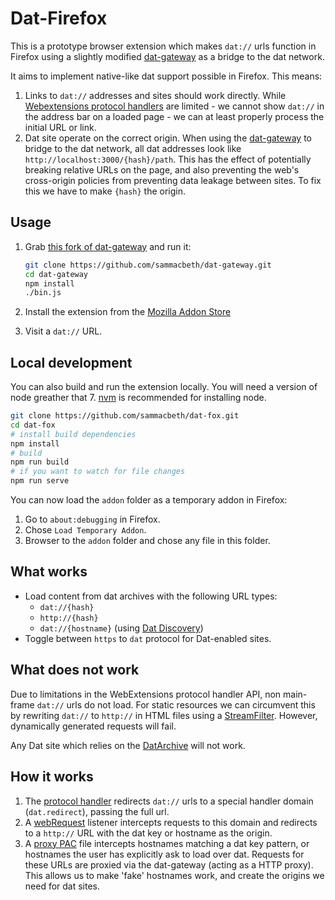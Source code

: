 # Dat-Firefox

This is a prototype browser extension which makes `dat://` urls function in Firefox using a slightly
modified [dat-gateway](https://github.com/sammacbeth/dat-gateway) as a bridge to the dat network.

It aims to implement native-like dat support possible in Firefox. This means:

1. Links to `dat://` addresses and sites should work directly. While [Webextensions protocol handlers](https://developer.mozilla.org/en-US/Add-ons/WebExtensions/manifest.json/protocol_handlers) are limited - we cannot show `dat://` in the address bar on a loaded page - we can at least properly process the initial URL or link.
2. Dat site operate on the correct origin. When using the [dat-gateway](https://github.com/pfrazee/dat-gateway) to bridge to the dat network, all dat addresses look like `http://localhost:3000/{hash}/path`. This has the effect of potentially breaking relative URLs on the page, and also preventing the web's cross-origin policies from preventing data leakage between sites. To fix this we have to make `{hash}` the origin.

## Usage

1. Grab [this fork of dat-gateway](https://github.com/sammacbeth/dat-gateway) and run it:

   ```bash
   git clone https://github.com/sammacbeth/dat-gateway.git
   cd dat-gateway
   npm install
   ./bin.js
   ```
   
2. Install the extension from the [Mozilla Addon Store](https://addons.mozilla.org/en-US/firefox/addon/dat-p2p-protocol/)

3. Visit a `dat://` URL. 

## Local development

You can also build and run the extension locally. You will need a version of node greather that 7. [nvm](https://github.com/creationix/nvm) is recommended for installing node.

```bash
git clone https://github.com/sammacbeth/dat-fox.git
cd dat-fox
# install build dependencies
npm install
# build
npm run build
# if you want to watch for file changes
npm run serve
```

You can now load the `addon` folder as a temporary addon in Firefox:
 1. Go to `about:debugging` in Firefox.
 2. Chose `Load Temporary Addon`.
 3. Browser to the `addon` folder and chose any file in this folder.

## What works

* Load content from dat archives with the following URL types:
   * `dat://{hash}`
   * `http://{hash}`
   * `dat://{hostname}` (using [Dat Discovery](https://github.com/beakerbrowser/beaker/wiki/Authenticated-Dat-URLs-and-HTTPS-to-Dat-Discovery))
* Toggle between `https` to `dat` protocol for Dat-enabled sites.

## What does not work

Due to limitations in the WebExtensions protocol handler API, non main-frame `dat://` urls do not load. For static resources we can circumvent this by rewriting `dat://` to `http://` in HTML files using a [StreamFilter](https://developer.mozilla.org/en-US/Add-ons/WebExtensions/API/webRequest/StreamFilter). However, dynamically generated requests will fail.

Any Dat site which relies on the [DatArchive](https://beakerbrowser.com/docs/apis/dat.html) will not work.

## How it works

1. The [protocol handler](https://developer.mozilla.org/en-US/Add-ons/WebExtensions/manifest.json/protocol_handlers) redirects `dat://` urls to a special handler domain (`dat.redirect`), passing the full url.
2. A [webRequest](https://developer.mozilla.org/en-US/Add-ons/WebExtensions/API/webRequest) listener intercepts requests to this domain and redirects to a `http://` URL with the dat key or hostname as the origin.
3. A [proxy PAC](https://developer.mozilla.org/en-US/Add-ons/WebExtensions/API/proxy) file intercepts hostnames matching a dat key pattern, or hostnames the user has explicitly ask to load over dat. Requests for these URLs are proxied via the dat-gateway (acting as a HTTP proxy). This allows us to make 'fake' hostnames work, and create the origins we need for dat sites.

